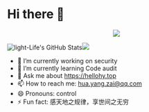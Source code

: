 # Hi there 👋
<p align="center"><img src="https://readme-typing-svg.herokuapp.com?font=&center=true&width=380&height=45&lines=Bruno+Brito;Father;Microsoft+MVP;Software+craftsmanship+%F0%9F%92%8E;Nice+to+meet+you+%F0%9F%98%84" /></p>
<img  alt="light-Life's GitHub Stats" src="https://awesome-github-stats.azurewebsites.net/user-stats/light-Life?cardType=github&theme=radical"/><img src="https://github-readme-stats.vercel.app/api/top-langs/?username=light-Life&layout=compact&hide_border=true&theme=buefy&show_icons=true">



- 🔭 I’m currently working on security
- 🌱 I’m currently learning Code audit
- 💬 Ask me about https://hellohy.top
- 📫 How to reach me: hua.yang.zai@qq.com
- 😄 Pronouns: control
- ⚡ Fun fact: 感天地之规律，享世间之无穷

